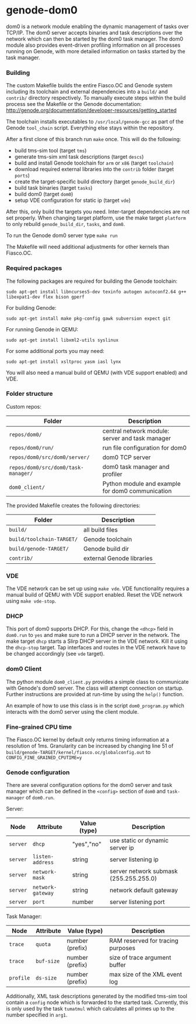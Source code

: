 # genode-dom0
dom0 is a network module enabling the dynamic management of tasks over TCP/IP. The dom0 server accepts binaries and task descriptions over the network which can then be started by the dom0 task manager. The dom0 module also provides event-driven profiling information on all processes running on Genode, with more detailed information on tasks started by the task manager.

### Building
The custom Makefile builds the entire Fiasco.OC and Genode system including its toolchain and external dependencies into a `build/` and `contrib/` directory respectively. To manually execute steps within the build process see the Makefile or the Genode documentation:
http://genode.org/documentation/developer-resources/getting_started

The toolchain installs executables to `/usr/local/genode-gcc` as part of the Genode `tool_chain` script. Everything else stays within the repository.

After a first clone of this branch run `make` once. This will do the following:

* build tms-sim tool (target `tms`)
* generate tms-sim xml task descriptions (target `descs`)
* build and install Genode toolchain for `arm` or `x86` (target `toolchain`)
* download required external libraries into the `contrib` folder (target `ports`)
* create the target-specific build directory (target `genode_build_dir`)
* build task binaries (target `tasks`)
* build dom0 (target `dom0`)
* setup VDE configuration for static ip (target `vde`)

After this, only build the targets you need. Inter-target dependencies are not set properly. When changing target platform, use the make target `platform` to only rebuild `genode_build_dir`, `tasks`, and `dom0`.

To run the Genode dom0 server type `make run`

The Makefile will need additional adjustments for other kernels than Fiasco.OC.

### Required packages
The following packages are required for building the Genode toolchain:

`sudo apt-get install libncurses5-dev texinfo autogen autoconf2.64 g++ libexpat1-dev flex bison gperf`

For building Genode:

`sudo apt-get install make pkg-config gawk subversion expect git`

For running Genode in QEMU:

`sudo apt-get install libxml2-utils syslinux`

For some additional ports you may need:

`sudo apt-get install xsltproc yasm iasl lynx`

You will also need a manual build of QEMU (with VDE support enabled) and VDE.

### Folder structure
Custom repos:

| Folder                              | Description                                      |
| ----------------------------------- | ------------------------------------------------ |
| `repos/dom0/`                       | central network module: server and task manager  |
| `repos/dom0/run/`                   | run file configuration for dom0                  |
| `repos/dom0/src/dom0/server/`       | dom0 TCP server                                  |
| `repos/dom0/src/dom0/task-manager/` | dom0 task manager and profiler                   |
| `dom0_client/`                      | Python module and example for dom0 communication |

The provided Makefile creates the following directories:

| Folder                      | Description               |
| --------------------------- | ------------------------- |
| `build/`                    | all build files           |
| `build/toolchain-TARGET/`   | Genode toolchain          |
| `build/genode-TARGET/`      | Genode build dir          |
| `contrib/`                  | external Genode libraries |

### VDE
The VDE network can be set up using `make vde`. VDE functionality requires a manual build of QEMU with VDE support enabled. Reset the VDE network using `make vde-stop`.

### DHCP
This port of dom0 supports DHCP. For this, change the `<dhcp>` field in `dom0.run` to `yes` and make sure to run a DHCP server in the network. The make target `dhcp` starts a Slirp DHCP server in the VDE network. Kill it using the `dhcp-stop` target. Tap interfaces and routes in the VDE network have to be changed accordingly (see `vde` target).

### dom0 Client
The python module `dom0_client.py` provides a simple class to communicate with Genode's dom0 server. The class will attempt connection on startup. Further instructions are provided at run-time by using the `help()` function.

An example of how to use this class is in the script `dom0_program.py` which interacts with the dom0 server using the client module.

### Fine-grained CPU time
The Fiasco.OC kernel by default only returns timing information at a resolution of 1ms. Granularity can be increased by changing line 51 of `build/genode-TARGET/kernel/fiasco.oc/globalconfig.out` to
`CONFIG_FINE_GRAINED_CPUTIME=y`


### Genode configuration
There are several configuration options for the dom0 server and task manager which can be defined in the `<config>` section of `dom0` and `task-manager` of `dom0.run`.

Server:

| Node     | Attribute         | Value (type) | Description                            |
| -------- | ----------------- | ------------ | -------------------------------------- |
| `server` | `dhcp`            | "yes","no"   | use static or dynamic server ip        |
| `server` | `listen-address`  | string       | server listening ip                    |
| `server` | `network-mask`    | string       | server network submask (255.255.255.0) |
| `server` | `network-gateway` | string       | network default gateway                |
| `server` | `port`            | number       | server listening port                  |

Task Manager:

| Node      | Attribute  | Value (type)    | Description                       |
| --------- | ---------- | --------------- | --------------------------------- |
| `trace`   | `quota`    | number (prefix) | RAM reserved for tracing purposes |
| `trace`   | `buf-size` | number (prefix) | size of trace argument buffer     |
| `profile` | `ds-size`  | number (prefix) | max size of the XML event log     |

Additionally, XML task descriptions generated by the modified tms-sim tool contain a `config` node which is forwarded to the started task. Currently, this is only used by the task `tumatmul` which calculates all primes up to the number specified in `arg1`.
